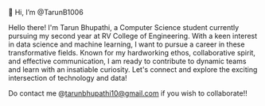 👋 Hi, I’m @TarunB1006

Hello there! I'm Tarun Bhupathi, a Computer Science student currently pursuing my second year at RV College of Engineering. With a keen interest in data science and machine learning, I want to pursue a career in these transformative fields. Known for my hardworking ethos, collaborative spirit, and effective communication, I am ready to contribute to dynamic teams and learn with an insatiable curiosity. Let's connect and explore the exciting intersection of technology and data!

Do contact me @tarunbhupathi10@gmail.com if you wish to collaborate!!
<!---
TarunB1006/TarunB1006 is a ✨ special ✨ repository because its `README.md` (this file) appears on your GitHub profile.
You can click the Preview link to take a look at your changes.
--->
